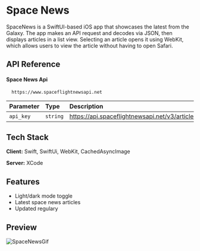 
# Space News

SpaceNews is a SwiftUI-based iOS app that showcases the latest from the Galaxy. The app makes an API request and decodes via JSON, then displays articles in a list view. Selecting an article opens it using WebKit, which allows users to view the article without having to open Safari.

## API Reference

#### Space News Api

```http
  https://www.spaceflightnewsapi.net
```

| Parameter | Type     | Description                |
| :-------- | :------- | :------------------------- |
| `api_key` | `string` | https://api.spaceflightnewsapi.net/v3/articles |


## Tech Stack

**Client:** Swift, SwiftUi, WebKit, CachedAsyncImage

**Server:** XCode 


## Features

- Light/dark mode toggle
- Latest space news articles
- Updated regulary


## Preview

![SpaceNewsGif](https://user-images.githubusercontent.com/79447152/184193374-9f877b6b-75fd-46e0-b85a-c966aa87a9ed.gif)

